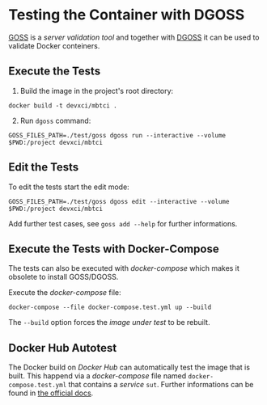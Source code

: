 # Testing the Container with DGOSS

[GOSS](https://github.com/aelsabbahy/goss) is a *server validation tool* and together with [DGOSS](https://github.com/aelsabbahy/goss/tree/master/extras/dgoss) it can be used to validate Docker conteiners.

## Execute the Tests

1. Build the image in the project's root directory:

```shell
docker build -t devxci/mbtci .
```

2. Run `dgoss` command:

```shell
GOSS_FILES_PATH=./test/goss dgoss run --interactive --volume $PWD:/project devxci/mbtci
```

## Edit the Tests

To edit the tests start the edit mode:

```shell
GOSS_FILES_PATH=./test/goss dgoss edit --interactive --volume $PWD:/project devxci/mbtci
```

Add further test cases, see `goss add --help` for further informations.

## Execute the Tests with Docker-Compose

The tests can also be executed with *docker-compose* which makes it obsolete to install GOSS/DGOSS.

Execute the *docker-compose* file:

```shell
docker-compose --file docker-compose.test.yml up --build
```

The `--build` option forces the *image under test* to be rebuilt.

## Docker Hub Autotest

The Docker build on *Docker Hub* can automatically test the image that is built. This happend via a *docker-compose* file named `docker-compose.test.yml` that contains a *service* `sut`.
Further informations can be found in [the official docs](https://docs.docker.com/docker-hub/builds/automated-testing/).
